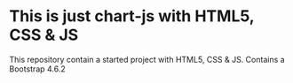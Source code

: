 # This is just chart-js with HTML5, CSS & JS

This repository contain a started project with HTML5, CSS & JS.
Contains a Bootstrap 4.6.2
